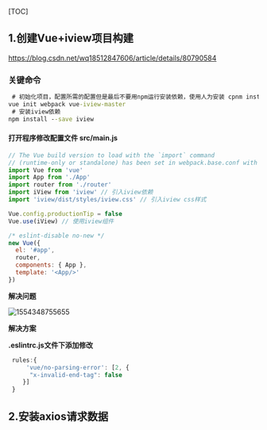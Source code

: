 [TOC]
## 1.创建Vue+iview项目构建

https://blog.csdn.net/wq18512847606/article/details/80790584

### 关键命令

```cmd
 # 初始化项目，配置所需的配置但是最后不要用npm运行安装依赖，使用人为安装 cpnm install
vue init webpack vue-iview-master 
 # 安装iview依赖 
npm install --save iview
```

#### 打开程序修改配置文件 src/main.js

```js
// The Vue build version to load with the `import` command
// (runtime-only or standalone) has been set in webpack.base.conf with an alias.
import Vue from 'vue'
import App from './App'
import router from './router'
import iView from 'iview' // 引入iview依赖
import 'iview/dist/styles/iview.css' // 引入iview css样式

Vue.config.productionTip = false
Vue.use(iView) // 使用iview组件 

/* eslint-disable no-new */
new Vue({
  el: '#app',
  router,
  components: { App },
  template: '<App/>'
})
```

**解决问题**

![1554348755655](C:\Users\Administrator\AppData\Roaming\Typora\typora-user-images\1554348755655.png)

**解决方案**

**.eslintrc.js文件下添加修改**

```js
 rules:{
     'vue/no-parsing-error': [2, {
      "x-invalid-end-tag": false
    }]
 }
```

## 2.安装axios请求数据



